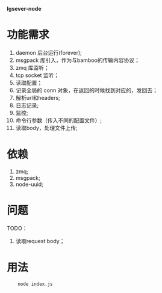 **lgsever-node**

功能需求
========
1. daemon 后台运行(forever);
2. msgpack 库引入，作为与bamboo的传输内容协议；
3. zmq 库监听；
4. tcp socket 监听；
5. 读取配置；
6. 记录全局的 conn 对象，在返回的时候找到对应的，发回去；
7. 解析url和headers;
8. 日志记录;
9. 监控;
10. 命令行参数（传入不同的配置文件）;
11. 读取body，处理文件上传;


依赖
====
1. zmq;
2. msgpack;
3. node-uuid;


问题
====
TODO：
1. 读取request body；


用法
====
```
    node index.js
```
